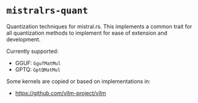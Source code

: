 # `mistralrs-quant`

Quantization techniques for mistral.rs. This implements a common trait for all quantization methods to implement for ease of extension and development.

Currently supported:
- GGUF: `GgufMatMul`
- GPTQ: `GptQMatMul`

Some kernels are copied or based on implementations in:
- https://github.com/vllm-project/vllm
